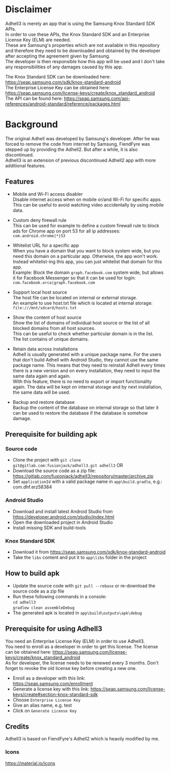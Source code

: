 # Disclaimer
Adhell3 is merely an app that is using the Samsung Knox Standard SDK APIs. <br/>
In order to use these APIs, the Knox Standard SDK and an Enterprise License Key (ELM) are needed. <br/>
These are Samsung's properties which are not available in this repository and therefore they need to be downloaded and obtained by the developer after accepting the agreement given by Samsung. <br/>
The developer is then responsible how this app will be used and I don't take any responsibilities of any damages caused by this app. <br/>

The Knox Standard SDK can be downloaded here: https://seap.samsung.com/sdk/knox-standard-android <br/>
The Enterprise License Key can be obtained here: https://seap.samsung.com/license-keys/create/knox_standard_android <br/>
The API can be found here: https://seap.samsung.com/api-references/android-standard/reference/packages.html


# Background
The original Adhell was developed by Samsung's developer. After he was forced to remove the code from internet by Samsung, FiendFyre was stepped up by providing the Adhell2. But after a while, it is also discontinued.<br/>
Adhell3 is an extension of previous discontinued Adhell2 app with more additional features.


## Features
- Mobile and Wi-Fi access disabler<br/>
Disable internet access when on mobile or/and Wi-Fi for specific apps. This can be useful to avoid watching video accidentally by using mobile data.

- Custom deny firewall rule<br/>
This can be used for example to define a custom firewall rule to block ads for Chrome app on port 53 for all ip addresses:<br/>
    `com.android.chrome|*|53`

- Whitelist URL for a specific app<br/>
When you have a domain that you want to block system wide, but you need this domain on a particular app. Otherwise, the app won't work.<br/>
Instead whitelist-ing this app, you can just whitelist that domain for this app.<br/>
Example: Block the domain `graph.facebook.com` system wide, but allows it for Facebook Messenger so that it can be used for login:<br/>
    `com.facebook.orca|graph.facebook.com`

- Support local host source<br/>
The host file can be located on internal or external storage.<br/>
An example to use host.txt file which is located at internal storage:<br/>
    `file:///mnt/sdcard/hosts.txt`

- Show the content of host source<br/>
Show the list of domains of individual host source or the list of all blocked domains from all host sources.<br/>
This can be useful to check whether particular domain is in the list.<br/>
The list contains of unique domains.

- Retain data across installations<br/>
Adhell is usually generated with a unique package name. For the users that don't build Adhell with Android Studio, they cannot use the same package name. This means that they need to reinstall Adhell every times there is a new version and on every installation, they need to input the same data again and again. <br/>
With this feature, there is no need to export or import functionality again. The data will be kept on internal storage and by next installation, the same data will be used.

- Backup and restore database<br/>
Backup the content of the database on internal storage so that later it can be used to restore the database if the database is somehow damage.


## Prerequisite for building apk
### Source code
- Clone the project with `git clone git@gitlab.com:fusionjack/adhell3.git adhell3` OR
- Download the source code as a zip file: https://gitlab.com/fusionjack/adhell3/repository/master/archive.zip
- Set `applicationId` with a valid package name in `app\build.gradle`, e.g.: com.dhf.erz58384

### Android Studio
- Download and install latest Android Studio from https://developer.android.com/studio/index.html
- Open the downloaded project in Android Studio
- Install missing SDK and build-tools

### Knox Standard SDK
- Download it from https://seap.samsung.com/sdk/knox-standard-android
- Take the `libs` content and put it to `app\libs` folder in the project 

## How to build apk
- Update the source code with `git pull --rebase` or re-download the source code as a zip file
- Run these following commands in a console: <br/>
`cd adhell3`<br/>
`gradlew clean assembleDebug`
- The generated apk is located in `app\build\outputs\apk\debug`

## Prerequisite for using Adhell3
You need an Enterprise License Key (ELM) in order to use Adhell3. <br/>
You need to enroll as a developer in order to get this license. The license can be obtained here: https://seap.samsung.com/license-keys/create/knox_standard_android <br/>
As for developer, the license needs to be renewed every 3 months. Don't forget to revoke the old license key before creating a new one.
- Enroll as a developer with this link: https://seap.samsung.com/enrollment
- Generate a license key with this link: https://seap.samsung.com/license-keys/create#section-knox-standard-sdk
- Choose `Enterprise License Key`
- Give an alias name, e.g. test
- Click on `Generate License Key`


## Credits
Adhell3 is based on FiendFyre's Adhell2 which is heavily modified by me.<br/>
### Icons
https://material.io/icons